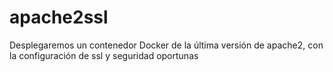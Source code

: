# apache2ssl
Desplegaremos un contenedor Docker de la última versión de apache2, con la configuración de ssl y seguridad oportunas 
